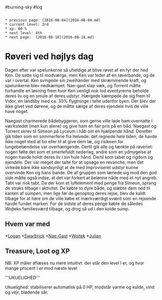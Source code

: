 #burning-sky #log

```ad-info

* previous page: [2016-08-04](2016-08-04.md)
* current level: 3rd
* xp: 60 %
* next level: 4th
* next page:  [2016-08-18](2016-08-18.md) 
```

# Røveri ved højlys dag  
Dagen efter var spelunkerne så uheldige at blive røvet af en fyr der hed Ken. De satte sig til modværge, men Ken var leder af en røverbande, og de var i overtal. Ken svingede sin zweihänder med skræmmende kraft, og spelunkerne blev nedkæmpet. Nae-gast slap væk, og Torrent måtte forhandle en løsning frem hvor Ken venligt nok lod eventyrerne beholde deres liv og en smule af deres udstyr. Hærgede kæmpede de sig frem til Vidor, en landsby med ca. 30% flygtninge i telte udenfor byen. Der blev der ikke givet ved dørene, og de måtte sælge af deres ejendele hvis de ville have noget.
Naegast charmerede bådebyggeren, som gerne ville lade ham overnatte i værkstedet (men kun alene) og give ham en fair pris på en båd. Naegast og Torrent skrev til Simeon på Lyceum i håb om en hjælpende hånd. Derefter gik tiden som en sommerferie fra helvede: det regnede hele tiden, de havde ikke noget sted at bo eller til at give dem læ, og risikoen for lungebetændelse var overhængende. Dertil gik alle og tænkte på røveriet: nogen følte det som et smertefuldt nederlag, andre som en ydmygelse at nogen havde holdt deres liv i sin hule hånd. Dertil kom tabet og rigdom og ejendele. Der var meget der talte for at opsøge en revanche, men det virkede bare ikke sandsynligt at de med improviseret udstyr kunne overvinde Ken og hans bande. De af gruppen som lænede sig mod den god side måtte også indse, at det var forkert at belønne nåde med et nyt angreb. Tabt var nok tabt. Da der kom et luftelement med penge fra Simeon, sprang de straks tilbage i aktivitet. De købte to dyre både, og slæbte dem ned til kanten af sumpen, men lige før de genoptog deres rejse, blev de kaldt tilbage for at høre om de ville købe et mærkværdigt sværd som en rejsende havde fundet marken. For de sidste af deres penge købte de således Wojteks familiesværd tilbage, og drog så ud i den kolde sump.
## Hvem var med 
*[Logan](Logan.md)
*[Swarbrick](Swarbrick%20Everwood.md)
*[Nae-Gast](Nae-Gast%20Oldknist.md)
*[Wojtek](Wojtek.md)
*[Julian](Julian%20Assasinge.md)
## Treasure, Loot og XP 
NB: XP måler aflæses nu mere intuitivt: der står den level I er, og hvor mange procent I er mod næste level
'''UKUELIGHED'''
Ukuelighed: stabiliserer automatisk på 0 HP, modstår varme og kulde, vind og vejr, blødende sår.
